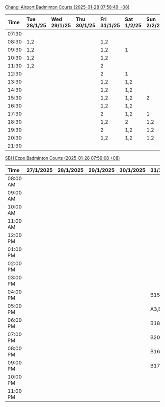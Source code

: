 [Changi Airport Badminton Courts (2025-01-28 07:58:49 +08)](https://www.carc.org.sg/FacilityBooking.aspx)

| Time   | Tue 28/1/25   | Wed 29/1/25   | Thu 30/1/25   | Fri 31/1/25   | Sat 1/2/25   | Sun 2/2/25   | Mon 3/2/25   |
|:-------|:--------------|:--------------|:--------------|:--------------|:-------------|:-------------|:-------------|
| 07:30  |               |               |               |               |              |              |              |
| 08:30  | 1,2           |               |               | 1,2           |              |              | 1,2          |
| 09:30  | 1,2           |               |               | 1,2           | 1            |              | 1,2          |
| 10:30  | 1,2           |               |               | 1,2           |              |              | 1,2          |
| 11:30  | 1,2           |               |               | 2             |              |              | 1,2          |
| 12:30  |               |               |               | 2             | 1            |              | 1,2          |
| 13:30  |               |               |               | 1,2           | 1,2          |              | 1,2          |
| 14:30  |               |               |               | 1,2           | 1,2          |              | 1,2          |
| 15:30  |               |               |               | 1,2           | 1,2          | 2            | 2            |
| 16:30  |               |               |               | 1,2           | 1,2          |              | 2            |
| 17:30  |               |               |               | 2             | 1,2          | 1            | 1,2          |
| 18:30  |               |               |               | 1,2           | 2            | 1,2          | 1,2          |
| 19:30  |               |               |               | 2             | 1,2          | 1,2          | 1,2          |
| 20:30  |               |               |               | 1,2           | 1,2          | 1,2          | 1,2          |
| 21:30  |               |               |               |               |              |              |              |

[SBH Expo Badminton Courts (2025-01-28 07:59:08 +08)](https://singaporebadmintonhall.getomnify.com/widgets/O3MRKGBH359GA55KHMG1RD)

| Time     | 27/1/2025   | 28/1/2025   | 29/1/2025   | 30/1/2025   | 31/1/2025       | 1/2/2025        | 2/2/2025        |
|:---------|:------------|:------------|:------------|:------------|:----------------|:----------------|:----------------|
| 08:00 AM |             |             |             |             |                 | B20,B21,B22,+13 | B20,B21,B22,+8  |
| 09:00 AM |             |             |             |             |                 | B18,B21,B22,+12 | B20,B21         |
| 10:00 AM |             |             |             |             |                 | B17,B19,B21,+14 | A2,B21          |
| 11:00 AM |             |             |             |             |                 | B17,B20,B21,+14 | A2              |
| 12:00 PM |             |             |             |             |                 | B19,B21,B22,+19 | B14,B19,B20,+11 |
| 01:00 PM |             |             |             |             |                 | B19,B21,B22,+18 | B18,B19,B22,+10 |
| 02:00 PM |             |             |             |             |                 | B18,B20,B22,+13 | A10,B17,B22,+6  |
| 03:00 PM |             |             |             |             |                 | B18,B19,B20,+10 | A4,B20,B22      |
| 04:00 PM |             |             |             |             | B15,B21         | A10,B11,B21,+7  | B12,B13,B15,+4  |
| 05:00 PM |             |             |             |             | A3,B14,B15,+1   | A7,B15,B21,+4   | A10,A5,A7,+2    |
| 06:00 PM |             |             |             |             | B18,B20,B22,+9  | B15,B21,B22,+3  | A5,B18,B21,+1   |
| 07:00 PM |             |             |             |             | B20,B21,B22,+12 | A1,B21,B22      | B19,B20,B21,+2  |
| 08:00 PM |             |             |             |             | B16,B17,B22,+9  | B19,B21,B22,+10 | B14,B15,B16,+9  |
| 09:00 PM |             |             |             |             | B17,B18,B22,+11 | B20,B21,B22,+9  | B14,B15,B22,+11 |
| 10:00 PM |             |             |             |             |                 | B20,B21,B22,+15 | B20,B21,B22,+18 |
| 11:00 PM |             |             |             |             |                 | B20,B21,B22,+18 | B20,B21,B22,+18 |
